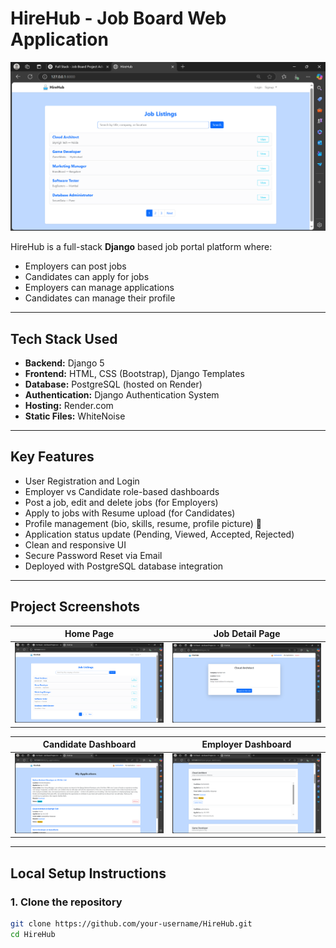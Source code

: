 # HireHub - Job Board Web Application

![HireHub Screenshot](screenshots/1.PNG)

HireHub is a full-stack **Django** based job portal platform where:
- Employers can post jobs 
- Candidates can apply for jobs 
- Employers can manage applications 
- Candidates can manage their profile 

---

##  Tech Stack Used

- **Backend:** Django 5
- **Frontend:** HTML, CSS (Bootstrap), Django Templates
- **Database:** PostgreSQL (hosted on Render)
- **Authentication:** Django Authentication System
- **Hosting:** Render.com
- **Static Files:** WhiteNoise

---

##  Key Features

- User Registration and Login 
- Employer vs Candidate role-based dashboards
- Post a job, edit and delete jobs (for Employers) 
- Apply to jobs with Resume upload (for Candidates)
- Profile management (bio, skills, resume, profile picture) 👤
- Application status update (Pending, Viewed, Accepted, Rejected)
- Clean and responsive UI
- Secure Password Reset via Email
- Deployed with PostgreSQL database integration

---

##  Project Screenshots



| Home Page | Job Detail Page |
| :---: | :---: |
| ![Home](screenshots/1.PNG) | ![Job Detail](screenshots/9.PNG) |

| Candidate Dashboard | Employer Dashboard |
| :---: | :---: |
| ![Apply](screenshots/8.PNG) | ![Dashboard](screenshots/15.PNG) |


---

##  Local Setup Instructions

### 1. Clone the repository
```bash
git clone https://github.com/your-username/HireHub.git
cd HireHub
